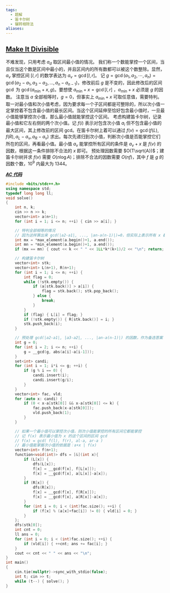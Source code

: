 ```yaml
---
tags:
  - 题解
  - 笛卡尔树
  - 辗转相除法
aliases:
---
```

## [Make It Divisible](https://codeforces.com/gym/105657/problem/M)

不难发现，只用考虑 $a_d$ 取区间最小值的情况。
我们称一个数能掌控一个区间，当且仅当这个数是区间中最小的，并且区间内的所有数都可以被这个数整除。显然，$a_v$ 掌控区间 $[l,r]$ 的数学表达为 $a_v=\gcd[l,r]$。
记 $g=\gcd(a_1,a_2,\cdots,a_n)=\gcd(a_2-a_1, a_3-a_2,\ldots,a_n-a_{n-1})$，修改前后 $g$ 是不变的，因此修改后的区间 $\gcd$ 为 $\gcd(a_{\min}+x, g)$。要想使 $a_{\min}+x=\gcd[l,r]$ ，$a_{\min}+x$ 必须是 $g$ 的因数。
注意当 $a$ 全部相等时，$g=0$，但事实上 $a_{\min}+x$ 可取任意值，需要特判。
取一对最小值和次小值考虑，因为要求每一个子区间都是可整除的，所以次小值一定掌控着不包含最小值的最长区间。当这个区间延伸至恰好包含最小值时，一旦最小值能够掌控次小值，那么最小值就能掌控这个区间。
考虑构建笛卡尔树，记录最小值和它左右侧的两个次小值。记 $f(i)$ 表示对包含次小值 $a_i$ 但不包含最小值的最大区间，其上修改前的区间 $\mathrm{gcd}$。在笛卡尔树上着可以通过 $f(v)=\gcd(f(L),f(R),a_L-a_v,a_R-a_v)$ 求出。每次先递归到次小值，判断次小值是否能掌控它们所在的区间，再看最小值。最小值 $a_v$ 能掌控所有区间的条件是 $a_v+x$ 是 $f(v)$ 的因数，根据这一条件排除不合法的 $x$ 即可。
预处理因数需要 $O(T\sqrt{A})$；建笛卡尔树并求 $f(v)$ 需要 $O(n\log A)$；排除不合法的因数需要 $O(nf)$，其中 $f$ 是 $g$ 的因数个数，$10^9$ 内最大为 $1344$。

[***AC 代码***](https://codeforces.com/gym/105657/submission/314777769)

```cpp
#include <bits/stdc++.h>
using namespace std;
typedef long long ll;
void solve()
{
    int n, k;
    cin >> n >> k;
    vector<int> a(n+1);
    for (int i = 1; i <= n; ++i) { cin >> a[i]; }

    // 特判全部相等的情况
    // 因为这样算出来 gcd(|a2-a1|, ..., |an-a(n-1)|)=0，但实际上表示所有 x 都可行
    int mx = *max_element(a.begin()+1, a.end());
    int mn = *min_element(a.begin()+1, a.end());
    if (mx == mn) { cout << k << " " << 1LL*k*(k+1)/2 << "\n"; return; }

    // 构建笛卡尔树
    vector<int> stk;
    vector<int> L(n+1), R(n+1);
    for (int i = 1; i <= n; ++i) {
        int flag = 0;
        while (!stk.empty()) {
            if (a[stk.back()] > a[i]) {
                flag = stk.back(); stk.pop_back();
            } else {
                break;
            }
        }
        if (flag) { L[i] = flag; }
        if (!stk.empty()) { R[stk.back()] = i; }
        stk.push_back(i);
    }

    // 预处理 gcd(|a2-a1|, |a3-a2|, ..., |an-a(n-1)|) 的因数，作为备选答案 
    int g = 0;
    for (int i = 2; i <= n; ++i) {
        g = __gcd(g, abs(a[i]-a[i-1]));
    }
    set<int> candi;
    for (int i = 1; i*i <= g; ++i) {
        if (g % i == 0) {
            candi.insert(i);
            candi.insert(g/i);
        }
    }
    vector<int> fac, vld;
    for (auto x: candi) {
        if (0 < x-a[stk[0]] && x-a[stk[0]] <= k) {
            fac.push_back(x-a[stk[0]]);
            vld.push_back(1);
        }
    }

    // 如果一个最小值可以掌控次小值，则次小值能掌控的所有区间它都能掌控
    // 记 f(x) 表示最小值为 x 的这个区间的区间 gcd
    // f(x) = gcd( f(l), f(r), al-a, ar-a )
    // 最小值能掌握次小值的依据是：a+x | f(x)
    vector<int> f(n+1);
    function<void(int)> dfs = [&](int x){
        if (L[x]) {
            dfs(L[x]);
            f[x] = __gcd(f[x], f[L[x]]);
            f[x] = __gcd(f[x], a[L[x]]-a[x]);
        }
        if (R[x]) {
            dfs(R[x]);
            f[x] = __gcd(f[x], f[R[x]]);
            f[x] = __gcd(f[x], a[R[x]]-a[x]);
        }
        for (int i = 0; i < (int)fac.size(); ++i) {
            if (f[x] % (a[x]+fac[i]) != 0) { vld[i] = 0; }
        }
    };
    dfs(stk[0]);
    int cnt = 0;
    ll ans = 0;
    for (int i = 0; i < (int)fac.size(); ++i) {
        if (vld[i]) { ++cnt; ans += fac[i]; }
    }
    cout << cnt << " " << ans << "\n";
}
int main()
{
    cin.tie(nullptr)->sync_with_stdio(false);
    int t; cin >> t;
    while (t--) { solve(); }
}
```
